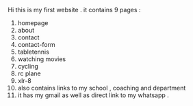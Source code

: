Hi this is my first website .
it contains 9 pages :
1. homepage
2. about
3. contact
4. contact-form
5. tabletennis
6. watching movies
7. cycling
8. rc plane
9. xlr-8
10. also contains links to my school , coaching and department
11. it has my gmail as well as direct link to my whatsapp .
